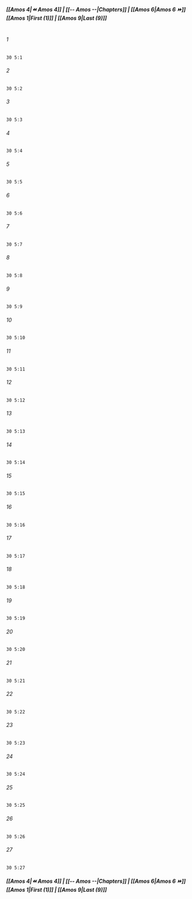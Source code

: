 
##### **[[Amos 4|⏪ Amos 4]] | [[-- Amos --|Chapters]] | [[Amos 6|Amos 6 ⏩]]**<br>**[[Amos 1|First (1)]] | [[Amos 9|Last (9)]]**<br><br>

###### 1
``` verse
30 5:1
```
###### 2
``` verse
30 5:2
```
###### 3
``` verse
30 5:3
```
###### 4
``` verse
30 5:4
```
###### 5
``` verse
30 5:5
```
###### 6
``` verse
30 5:6
```
###### 7
``` verse
30 5:7
```
###### 8
``` verse
30 5:8
```
###### 9
``` verse
30 5:9
```
###### 10
``` verse
30 5:10
```
###### 11
``` verse
30 5:11
```
###### 12
``` verse
30 5:12
```
###### 13
``` verse
30 5:13
```
###### 14
``` verse
30 5:14
```
###### 15
``` verse
30 5:15
```
###### 16
``` verse
30 5:16
```
###### 17
``` verse
30 5:17
```
###### 18
``` verse
30 5:18
```
###### 19
``` verse
30 5:19
```
###### 20
``` verse
30 5:20
```
###### 21
``` verse
30 5:21
```
###### 22
``` verse
30 5:22
```
###### 23
``` verse
30 5:23
```
###### 24
``` verse
30 5:24
```
###### 25
``` verse
30 5:25
```
###### 26
``` verse
30 5:26
```
###### 27
``` verse
30 5:27
```

##### **[[Amos 4|⏪ Amos 4]] | [[-- Amos --|Chapters]] | [[Amos 6|Amos 6 ⏩]]**<br>**[[Amos 1|First (1)]] | [[Amos 9|Last (9)]]**
